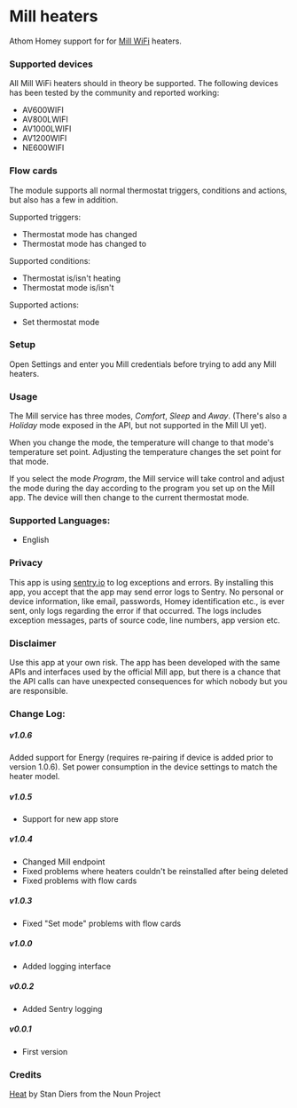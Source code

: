 # Mill heaters

Athom Homey support for for [Mill WiFi](https://www.millheat.com/mill-wifi/) heaters.

### Supported devices

All Mill WiFi heaters should in theory be supported.
The following devices has been tested by the community and reported working:
* AV600WIFI
* AV800LWIFI
* AV1000LWIFI
* AV1200WIFI
* NE600WIFI

### Flow cards
The module supports all normal thermostat triggers, conditions and actions, but also has a few in addition.

Supported triggers:
* Thermostat mode has changed
* Thermostat mode has changed to <mode>

Supported conditions:
* Thermostat is/isn't heating
* Thermostat mode is/isn't <mode>

Supported actions:
* Set thermostat mode

### Setup

Open Settings and enter you Mill credentials before trying to add any Mill heaters.

### Usage

The Mill service has three modes, _Comfort_, _Sleep_ and _Away_. (There's also a _Holiday_ mode exposed in the API, but not supported in the Mill UI yet).

When you change the mode, the temperature will change to that mode's temperature set point. Adjusting the temperature changes the set point for that mode.

If you select the mode _Program_, the Mill service will take control and adjust the mode during the day according to the program you set up on the Mill app. The device will then change to the current thermostat mode.

### Supported Languages:

* English

### Privacy

This app is using [sentry.io](http://sentry.io) to log exceptions and errors. By installing this app, you accept that the app may send error logs to Sentry. No personal or device information, like email, passwords, Homey identification etc., is ever sent, only logs regarding the error if that occurred. The logs includes exception messages, parts of source code, line numbers, app version etc.

### Disclaimer

Use this app at your own risk. The app has been developed with the same APIs and interfaces used by the official Mill app, but there is a chance that the API calls can have unexpected consequences for which nobody but you are responsible.

### Change Log:

##### v1.0.6
Added support for Energy (requires re-pairing if device is added prior to version 1.0.6). Set power consumption in the device settings to match the heater model.

##### v1.0.5
* Support for new app store

##### v1.0.4
* Changed Mill endpoint
* Fixed problems where heaters couldn't be reinstalled after being deleted
* Fixed problems with flow cards

##### v1.0.3
* Fixed "Set mode" problems with flow cards

##### v1.0.0
* Added logging interface

##### v0.0.2
* Added Sentry logging

##### v0.0.1
* First version

### Credits
[Heat](https://thenounproject.com/search/?q=heat&i=860995) by Stan Diers from the Noun Project
